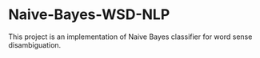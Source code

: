 # Naive-Bayes-WSD-NLP

This project is an implementation of Naive Bayes classifier for word sense disambiguation.
